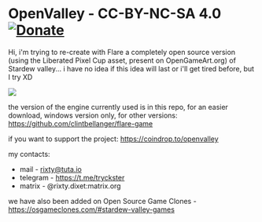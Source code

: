# OpenValley - CC-BY-NC-SA 4.0 [![Donate](https://img.shields.io/liberapay/receives/OpenValley.svg)](https://coindrop.to/openvalley)

Hi, i'm trying to re-create with Flare a completely open source version (using the Liberated Pixel Cup asset, present on OpenGameArt.org) of Stardew valley... i have no idea if this idea will last or i'll get tired before, but I try XD

[![](https://pod.geraspora.de/uploads/images/7a9ea689d344b44f8a5a.jpg)](https://creativecommons.org/licenses/by-nc-sa/4.0/)

the version of the engine currently used is in this repo, for an easier download,
windows version only, for other versions: https://github.com/clintbellanger/flare-game

if you want to support the project: https://coindrop.to/openvalley

my contacts:

* mail - rixty@tuta.io
* telegram - https://t.me/tryckster
* matrix - @rixty.dixet:matrix.org

we have also been added on Open Source Game Clones - https://osgameclones.com/#stardew-valley-games